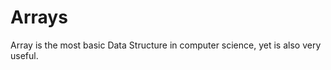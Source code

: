 # Arrays

Array is the most basic Data Structure in computer science, yet is also very useful.&#x20;
